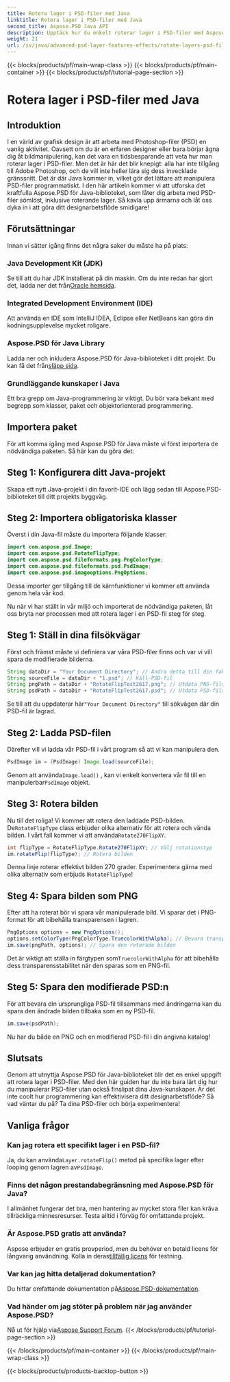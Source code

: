 ```yaml
---
title: Rotera lager i PSD-filer med Java
linktitle: Rotera lager i PSD-filer med Java
second_title: Aspose.PSD Java API
description: Upptäck hur du enkelt roterar lager i PSD-filer med Aspose.PSD för Java med denna steg-för-steg-guide.
weight: 21
url: /sv/java/advanced-psd-layer-features-effects/rotate-layers-psd-files/
---
```


{{< blocks/products/pf/main-wrap-class >}}
{{< blocks/products/pf/main-container >}}
{{< blocks/products/pf/tutorial-page-section >}}

# Rotera lager i PSD-filer med Java

## Introduktion
I en värld av grafisk design är att arbeta med Photoshop-filer (PSD) en vanlig aktivitet. Oavsett om du är en erfaren designer eller bara börjar ägna dig åt bildmanipulering, kan det vara en tidsbesparande att veta hur man roterar lager i PSD-filer. Men det är här det blir knepigt: alla har inte tillgång till Adobe Photoshop, och de vill inte heller lära sig dess invecklade gränssnitt. Det är där Java kommer in, vilket gör det lättare att manipulera PSD-filer programmatiskt. I den här artikeln kommer vi att utforska det kraftfulla Aspose.PSD för Java-biblioteket, som låter dig arbeta med PSD-filer sömlöst, inklusive roterande lager. Så kavla upp ärmarna och låt oss dyka in i att göra ditt designarbetsflöde smidigare!
## Förutsättningar
Innan vi sätter igång finns det några saker du måste ha på plats:
### Java Development Kit (JDK)
 Se till att du har JDK installerat på din maskin. Om du inte redan har gjort det, ladda ner det från[Oracle hemsida](https://www.oracle.com/java/technologies/javase-downloads.html).
### Integrated Development Environment (IDE)
Att använda en IDE som IntelliJ IDEA, Eclipse eller NetBeans kan göra din kodningsupplevelse mycket roligare.
### Aspose.PSD för Java Library
 Ladda ner och inkludera Aspose.PSD för Java-biblioteket i ditt projekt. Du kan få det från[släpp sida](https://releases.aspose.com/psd/java/).
### Grundläggande kunskaper i Java
Ett bra grepp om Java-programmering är viktigt. Du bör vara bekant med begrepp som klasser, paket och objektorienterad programmering.
## Importera paket
För att komma igång med Aspose.PSD för Java måste vi först importera de nödvändiga paketen. Så här kan du göra det:
## Steg 1: Konfigurera ditt Java-projekt
Skapa ett nytt Java-projekt i din favorit-IDE och lägg sedan till Aspose.PSD-biblioteket till ditt projekts byggväg.
## Steg 2: Importera obligatoriska klasser
Överst i din Java-fil måste du importera följande klasser:
```java
import com.aspose.psd.Image;
import com.aspose.psd.RotateFlipType;
import com.aspose.psd.fileformats.png.PngColorType;
import com.aspose.psd.fileformats.psd.PsdImage;
import com.aspose.psd.imageoptions.PngOptions;
```
Dessa importer ger tillgång till de kärnfunktioner vi kommer att använda genom hela vår kod. 

Nu när vi har ställt in vår miljö och importerat de nödvändiga paketen, låt oss bryta ner processen med att rotera lager i en PSD-fil steg för steg.
## Steg 1: Ställ in dina filsökvägar

Först och främst måste vi definiera var våra PSD-filer finns och var vi vill spara de modifierade bilderna. 
```java
String dataDir = "Your Document Directory"; // Ändra detta till din faktiska dokumentkatalog.
String sourceFile = dataDir + "1.psd"; // Käll-PSD-fil
String pngPath = dataDir + "RotateFlipTest2617.png"; // Utdata PNG-filsökväg
String psdPath = dataDir + "RotateFlipTest2617.psd"; // Utdata PSD-filsökväg
```
 Se till att du uppdaterar här`"Your Document Directory"` till sökvägen där din PSD-fil är lagrad.
## Steg 2: Ladda PSD-filen

Därefter vill vi ladda vår PSD-fil i vårt program så att vi kan manipulera den.
```java
PsdImage im = (PsdImage) Image.load(sourceFile);
```
 Genom att använda`Image.load()` , kan vi enkelt konvertera vår fil till en manipulerbar`PsdImage` objekt.
## Steg 3: Rotera bilden

 Nu till det roliga! Vi kommer att rotera den laddade PSD-bilden. De`RotateFlipType` class erbjuder olika alternativ för att rotera och vända bilden. I vårt fall kommer vi att använda`Rotate270FlipXY`.
```java
int flipType = RotateFlipType.Rotate270FlipXY; // Välj rotationstyp
im.rotateFlip(flipType); // Rotera bilden
```
Denna linje roterar effektivt bilden 270 grader. Experimentera gärna med olika alternativ som erbjuds i`RotateFlipType`!
## Steg 4: Spara bilden som PNG

Efter att ha roterat bör vi spara vår manipulerade bild. Vi sparar det i PNG-format för att bibehålla transparensen i lagren.
```java
PngOptions options = new PngOptions();
options.setColorType(PngColorType.TruecolorWithAlpha); // Bevara transparensen
im.save(pngPath, options); // Spara den roterade bilden
```
 Det är viktigt att ställa in färgtypen som`TruecolorWithAlpha` för att bibehålla dess transparensstabilitet när den sparas som en PNG-fil.
## Steg 5: Spara den modifierade PSD:n

För att bevara din ursprungliga PSD-fil tillsammans med ändringarna kan du spara den ändrade bilden tillbaka som en ny PSD-fil.
```java
im.save(psdPath);
```
Nu har du både en PNG och en modifierad PSD-fil i din angivna katalog!
## Slutsats
Genom att utnyttja Aspose.PSD för Java-biblioteket blir det en enkel uppgift att rotera lager i PSD-filer. Med den här guiden har du inte bara lärt dig hur du manipulerar PSD-filer utan också finslipat dina Java-kunskaper. Är det inte coolt hur programmering kan effektivisera ditt designarbetsflöde? Så vad väntar du på? Ta dina PSD-filer och börja experimentera!
## Vanliga frågor
### Kan jag rotera ett specifikt lager i en PSD-fil?
 Ja, du kan använda`Layer.rotateFlip()` metod på specifika lager efter looping genom lagren av`PsdImage`.
### Finns det någon prestandabegränsning med Aspose.PSD för Java?
I allmänhet fungerar det bra, men hantering av mycket stora filer kan kräva tillräckliga minnesresurser. Testa alltid i förväg för omfattande projekt.
### Är Aspose.PSD gratis att använda?
 Aspose erbjuder en gratis provperiod, men du behöver en betald licens för långvarig användning. Kolla in deras[tillfällig licens](https://purchase.aspose.com/temporary-license/) för testning.
### Var kan jag hitta detaljerad dokumentation?
 Du hittar omfattande dokumentation på[Aspose.PSD-dokumentation](https://reference.aspose.com/psd/java/).
### Vad händer om jag stöter på problem när jag använder Aspose.PSD?
 Nå ut för hjälp via[Aspose Support Forum](https://forum.aspose.com/c/psd/34).
{{< /blocks/products/pf/tutorial-page-section >}}

{{< /blocks/products/pf/main-container >}}
{{< /blocks/products/pf/main-wrap-class >}}

{{< blocks/products/products-backtop-button >}}
